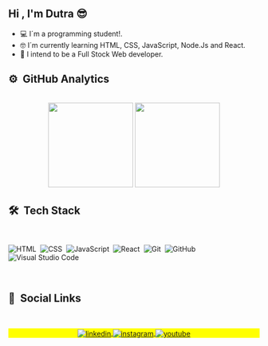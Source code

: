 
 ## Hi , I'm Dutra 😎
 - 💻 I´m a programming student!.
 - 🤓 I´m currently  learning HTML, CSS, JavaScript, Node.Js and React.
 - 🎯 I intend to be a Full Stock Web developer.
## ⚙️ &nbsp;GitHub Analytics
<br>

<div align="center">
  <img height="170"  src="https://github-readme-stats.vercel.app/api?username=wandersondu&show_icons=true&theme=vision-friendly-dark" > 
  <img height="170"  src="https://github-readme-stats.vercel.app/api/top-langs/?username=wandersondu&layout=compact&lang&theme=vision-friendly-dark" >
</div>

## 🛠 &nbsp;Tech Stack

<br>

![HTML](https://img.shields.io/badge/-HTML-05122A?style=flat&logo=HTML5)&nbsp;
![CSS](https://img.shields.io/badge/-CSS-05122A?style=flat&logo=CSS3&logoColor=1572B6)&nbsp;
![JavaScript](https://img.shields.io/badge/-JavaScript-05122A?style=flat&logo=javascript)&nbsp;
![React](https://img.shields.io/badge/-React-05122A?style=flat&logo=react)&nbsp;
![Git](https://img.shields.io/badge/-Git-05122A?style=flat&logo=git)&nbsp;
![GitHub](https://img.shields.io/badge/-GitHub-05122A?style=flat&logo=github)&nbsp;
![Visual Studio Code](https://img.shields.io/badge/-Visual%20Studio%20Code-05122A?style=flat&logo=visual-studio-code&logoColor=007ACC)&nbsp;


<br>

##  💬 &nbsp;Social Links

<br>

<p align="center" style="background:yellow">
  <a href="https://linkedin.com/in/wanderson-dutra" target="_blank">
    <img align="center" src="https://img.shields.io/badge/-WandersonDutra-05122A?style=flat&logo=linkedin" alt="linkedin" />
  </a>
  <a href="https://www.instagram.com/dutra_airsoft" target="_blank">
   <img align="center" src="https://img.shields.io/badge/-Dutra_airsoft-05122A?style=flat&logo=instagram" alt="instagram" />
  </a>
  <a href="https://www.youtube.com/user/wandersonrochadutra " target="_blank">
   <img align="center" src="https://img.shields.io/badge/-Dutra_airsoft -05122A?style=flat&logo=youtube" alt="youtube"/>
  </a>
</p>


